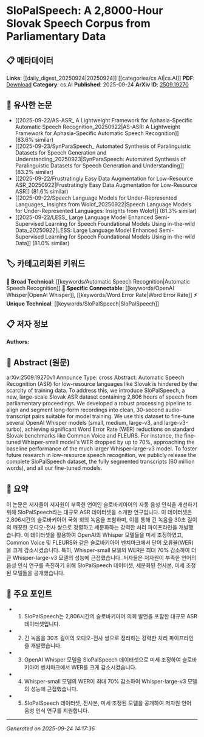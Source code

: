 <!-- KEYWORD_LINKING_METADATA:
{
  "processed_timestamp": "2025-09-24T14:17:36.417593",
  "vocabulary_version": "1.0",
  "selected_keywords": [
    "Automatic Speech Recognition",
    "SloPalSpeech",
    "OpenAI Whisper",
    "Word Error Rate"
  ],
  "rejected_keywords": [],
  "similarity_scores": {
    "Automatic Speech Recognition": 0.85,
    "SloPalSpeech": 0.78,
    "OpenAI Whisper": 0.8,
    "Word Error Rate": 0.77
  },
  "extraction_method": "AI_prompt_based",
  "budget_applied": true,
  "candidates_json": {
    "candidates": [
      {
        "surface": "Automatic Speech Recognition",
        "canonical": "Automatic Speech Recognition",
        "aliases": [
          "ASR"
        ],
        "category": "broad_technical",
        "rationale": "ASR is a key technology in the study and development of speech recognition systems, providing a strong link to related research in low-resource languages.",
        "novelty_score": 0.45,
        "connectivity_score": 0.88,
        "specificity_score": 0.68,
        "link_intent_score": 0.85
      },
      {
        "surface": "SloPalSpeech",
        "canonical": "SloPalSpeech",
        "aliases": [],
        "category": "unique_technical",
        "rationale": "SloPalSpeech is a unique dataset specifically designed for Slovak ASR, making it a significant contribution to low-resource language research.",
        "novelty_score": 0.92,
        "connectivity_score": 0.65,
        "specificity_score": 0.9,
        "link_intent_score": 0.78
      },
      {
        "surface": "OpenAI Whisper models",
        "canonical": "OpenAI Whisper",
        "aliases": [
          "Whisper models"
        ],
        "category": "specific_connectable",
        "rationale": "OpenAI Whisper models are prominent in the field of ASR, providing a direct connection to state-of-the-art model fine-tuning techniques.",
        "novelty_score": 0.55,
        "connectivity_score": 0.87,
        "specificity_score": 0.72,
        "link_intent_score": 0.8
      },
      {
        "surface": "Word Error Rate",
        "canonical": "Word Error Rate",
        "aliases": [
          "WER"
        ],
        "category": "specific_connectable",
        "rationale": "WER is a critical metric for evaluating ASR systems, linking to performance assessment and benchmarking discussions.",
        "novelty_score": 0.4,
        "connectivity_score": 0.83,
        "specificity_score": 0.75,
        "link_intent_score": 0.77
      }
    ],
    "ban_list_suggestions": [
      "parliamentary data",
      "training data",
      "model training"
    ]
  },
  "decisions": [
    {
      "candidate_surface": "Automatic Speech Recognition",
      "resolved_canonical": "Automatic Speech Recognition",
      "decision": "linked",
      "scores": {
        "novelty": 0.45,
        "connectivity": 0.88,
        "specificity": 0.68,
        "link_intent": 0.85
      }
    },
    {
      "candidate_surface": "SloPalSpeech",
      "resolved_canonical": "SloPalSpeech",
      "decision": "linked",
      "scores": {
        "novelty": 0.92,
        "connectivity": 0.65,
        "specificity": 0.9,
        "link_intent": 0.78
      }
    },
    {
      "candidate_surface": "OpenAI Whisper models",
      "resolved_canonical": "OpenAI Whisper",
      "decision": "linked",
      "scores": {
        "novelty": 0.55,
        "connectivity": 0.87,
        "specificity": 0.72,
        "link_intent": 0.8
      }
    },
    {
      "candidate_surface": "Word Error Rate",
      "resolved_canonical": "Word Error Rate",
      "decision": "linked",
      "scores": {
        "novelty": 0.4,
        "connectivity": 0.83,
        "specificity": 0.75,
        "link_intent": 0.77
      }
    }
  ]
}
-->

# SloPalSpeech: A 2,8000-Hour Slovak Speech Corpus from Parliamentary Data

## 📋 메타데이터

**Links**: [[daily_digest_20250924|20250924]] [[categories/cs.AI|cs.AI]]
**PDF**: [Download](https://arxiv.org/pdf/2509.19270.pdf)
**Category**: cs.AI
**Published**: 2025-09-24
**ArXiv ID**: [2509.19270](https://arxiv.org/abs/2509.19270)

## 🔗 유사한 논문
- [[2025-09-22/AS-ASR_ A Lightweight Framework for Aphasia-Specific Automatic Speech Recognition_20250922|AS-ASR: A Lightweight Framework for Aphasia-Specific Automatic Speech Recognition]] (83.6% similar)
- [[2025-09-23/SynParaSpeech_ Automated Synthesis of Paralinguistic Datasets for Speech Generation and Understanding_20250923|SynParaSpeech: Automated Synthesis of Paralinguistic Datasets for Speech Generation and Understanding]] (83.2% similar)
- [[2025-09-22/Frustratingly Easy Data Augmentation for Low-Resource ASR_20250922|Frustratingly Easy Data Augmentation for Low-Resource ASR]] (81.6% similar)
- [[2025-09-22/Speech Language Models for Under-Represented Languages_ Insights from Wolof_20250922|Speech Language Models for Under-Represented Languages: Insights from Wolof]] (81.3% similar)
- [[2025-09-22/LESS_ Large Language Model Enhanced Semi-Supervised Learning for Speech Foundational Models Using in-the-wild Data_20250922|LESS: Large Language Model Enhanced Semi-Supervised Learning for Speech Foundational Models Using in-the-wild Data]] (81.0% similar)

## 🏷️ 카테고리화된 키워드
**🧠 Broad Technical**: [[keywords/Automatic Speech Recognition|Automatic Speech Recognition]]
**🔗 Specific Connectable**: [[keywords/OpenAI Whisper|OpenAI Whisper]], [[keywords/Word Error Rate|Word Error Rate]]
**⚡ Unique Technical**: [[keywords/SloPalSpeech|SloPalSpeech]]

## 📋 저자 정보

**Authors:** 

## 📄 Abstract (원문)

arXiv:2509.19270v1 Announce Type: cross 
Abstract: Automatic Speech Recognition (ASR) for low-resource languages like Slovak is hindered by the scarcity of training data. To address this, we introduce SloPalSpeech, a new, large-scale Slovak ASR dataset containing 2,806 hours of speech from parliamentary proceedings. We developed a robust processing pipeline to align and segment long-form recordings into clean, 30-second audio-transcript pairs suitable for model training. We use this dataset to fine-tune several OpenAI Whisper models (small, medium, large-v3, and large-v3-turbo), achieving significant Word Error Rate (WER) reductions on standard Slovak benchmarks like Common Voice and FLEURS. For instance, the fine-tuned Whisper-small model's WER dropped by up to 70\%, approaching the baseline performance of the much larger Whisper-large-v3 model. To foster future research in low-resource speech recognition, we publicly release the complete SloPalSpeech dataset, the fully segmented transcripts (60 million words), and all our fine-tuned models.

## 📝 요약

이 논문은 저자들이 저자원이 부족한 언어인 슬로바키아어의 자동 음성 인식을 개선하기 위해 SloPalSpeech라는 대규모 ASR 데이터셋을 소개한 연구입니다. 이 데이터셋은 2,806시간의 슬로바키아어 국회 회의 녹음을 포함하며, 이를 통해 긴 녹음을 30초 길이의 깨끗한 오디오-전사 쌍으로 정렬하고 세분화하는 강력한 처리 파이프라인을 개발했습니다. 이 데이터셋을 활용하여 OpenAI의 Whisper 모델들을 미세 조정하였고, Common Voice 및 FLEURS와 같은 슬로바키아어 벤치마크에서 단어 오류율(WER)을 크게 감소시켰습니다. 특히, Whisper-small 모델의 WER은 최대 70% 감소하여 더 큰 Whisper-large-v3 모델의 성능에 근접했습니다. 저자들은 저자원이 부족한 언어의 음성 인식 연구를 촉진하기 위해 SloPalSpeech 데이터셋, 세분화된 전사본, 미세 조정된 모델들을 공개했습니다.

## 🎯 주요 포인트

- 1. SloPalSpeech는 2,806시간의 슬로바키아어 의회 발언을 포함한 대규모 ASR 데이터셋입니다.
- 2. 긴 녹음을 30초 길이의 오디오-전사 쌍으로 정리하는 강력한 처리 파이프라인을 개발했습니다.
- 3. OpenAI Whisper 모델을 SloPalSpeech 데이터셋으로 미세 조정하여 슬로바키아어 벤치마크에서 WER를 크게 감소시켰습니다.
- 4. Whisper-small 모델의 WER이 최대 70% 감소하여 Whisper-large-v3 모델의 성능에 근접했습니다.
- 5. SloPalSpeech 데이터셋, 전사본, 미세 조정된 모델을 공개하여 저자원 언어 음성 인식 연구를 지원합니다.


---

*Generated on 2025-09-24 14:17:36*